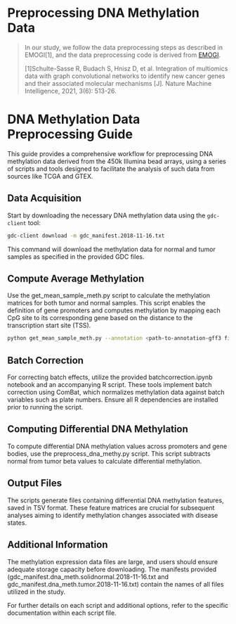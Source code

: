 # Preprocessing DNA Methylation Data

> In our study, we follow the data preprocessing steps as described in EMOGI[1], and the data preprocessing code is derived from [EMOGI](https://github.com/schulter/EMOGI). 
> 
> [1]Schulte-Sasse R, Budach S, Hnisz D, et al. Integration of multiomics data with graph convolutional networks to identify new 
cancer genes and their associated molecular mechanisms [J]. Nature Machine Intelligence, 2021, 3(6): 513-26.

# DNA Methylation Data Preprocessing Guide

This guide provides a comprehensive workflow for preprocessing DNA methylation data derived from the 450k Illumina bead arrays, using a series of scripts and tools designed to facilitate the analysis of such data from sources like TCGA and GTEX.

## Data Acquisition

Start by downloading the necessary DNA methylation data using the `gdc-client` tool:

```bash
gdc-client download -m gdc_manifest.2018-11-16.txt
```

This command will download the methylation data for normal and tumor samples as specified in the provided GDC files.

## Compute Average Methylation
Use the get_mean_sample_meth.py script to calculate the methylation matrices for both tumor and normal samples. This script enables the definition of gene promoters and computes methylation by mapping each CpG site to its corresponding gene based on the distance to the transcription start site (TSS).
```bash
python get_mean_sample_meth.py --annotation <path-to-annotation-gff3 file> --methylation-dir <path-to-downloaded-TCGA-methylation-data> --output <path-to-gene-sample-matrix>
```
## Batch Correction
For correcting batch effects, utilize the provided batchcorrection.ipynb notebook and an accompanying R script. These tools implement batch correction using ComBat, which normalizes methylation data against batch variables such as plate numbers. Ensure all R dependencies are installed prior to running the script.

## Computing Differential DNA Methylation
To compute differential DNA methylation values across promoters and gene bodies, use the preprocess_dna_methy.py script. This script subtracts normal from tumor beta values to calculate differential methylation.

## Output Files
The scripts generate files containing differential DNA methylation features, saved in TSV format. These feature matrices are crucial for subsequent analyses aiming to identify methylation changes associated with disease states.

## Additional Information
The methylation expression data files are large, and users should ensure adequate storage capacity before downloading. The manifests provided (gdc_manifest.dna_meth.solidnormal.2018-11-16.txt and gdc_manifest.dna_meth.tumor.2018-11-16.txt) contain the names of all files utilized in the study.

For further details on each script and additional options, refer to the specific documentation within each script file.